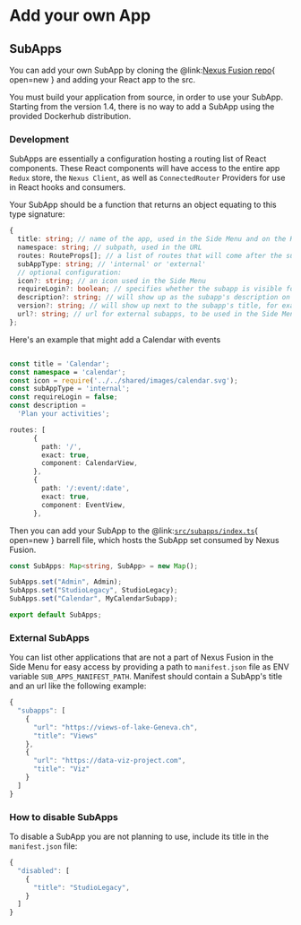 # Add your own App

## SubApps

You can add your own SubApp by cloning the @link:[Nexus Fusion repo](https://github.com/BlueBrain/nexus-web){ open=new }
and adding your React app to the src.

You must build your application from source, in order to use your SubApp. Starting from the version 1.4, there is no way to add a
SubApp using the provided Dockerhub distribution.

### Development

SubApps are essentially a configuration hosting a routing list of React components. These React components will have
access to the entire app `Redux` store, the `Nexus Client`, as well as `ConnectedRouter` Providers for use in React
hooks and consumers.

Your SubApp should be a function that returns an object equating to this type signature:

```typescript
{
  title: string; // name of the app, used in the Side Menu and on the Home page
  namespace: string; // subpath, used in the URL
  routes: RouteProps[]; // a list of routes that will come after the subpath
  subAppType: string; // 'internal' or 'external'
  // optional configuration:
  icon?: string; // an icon used in the Side Menu
  requireLogin?: boolean; // specifies whether the subapp is visible for logged-in users only
  description?: string; // will show up as the subapp's description on the Home page
  version?: string; // will show up next to the subapp's title, for example, 'alpha' or 'beta'
  url?: string; // url for external subapps, to be used in the Side Menu
};
```

Here's an example that might add a Calendar with events

```typescript

const title = 'Calendar';
const namespace = 'calendar';
const icon = require('../../shared/images/calendar.svg');
const subAppType = 'internal';
const requireLogin = false;
const description =
  'Plan your activities';

routes: [
      {
        path: '/',
        exact: true,
        component: CalendarView,
      },
      {
        path: '/:event/:date',
        exact: true,
        component: EventView,
      },

```

Then you can add your SubApp to the @link:[`src/subapps/index.ts`](https://github.com/BlueBrain/nexus-web/blob/main/src/subapps/index.ts){ open=new }
barrell file, which hosts the SubApp set consumed by Nexus Fusion.

```typescript
const SubApps: Map<string, SubApp> = new Map();

SubApps.set("Admin", Admin);
SubApps.set("StudioLegacy", StudioLegacy);
SubApps.set("Calendar", MyCalendarSubapp);

export default SubApps;
```

### External SubApps

You can list other applications that are not a part of Nexus Fusion in the Side Menu for easy access by providing a path to `manifest.json` file as ENV variable `SUB_APPS_MANIFEST_PATH`. Manifest should contain a SubApp's title and an url like the following example:

```typescript
{
  "subapps": [
    {
      "url": "https://views-of-lake-Geneva.ch",
      "title": "Views"
    },
    {
      "url": "https://data-viz-project.com",
      "title": "Viz"
    }
  ]
}
```

### How to disable SubApps

To disable a SubApp you are not planning to use, include its title in the `manifest.json` file:

```typescript
{
  "disabled": [
    {
      "title": "StudioLegacy",
    }
  ]
}
```
